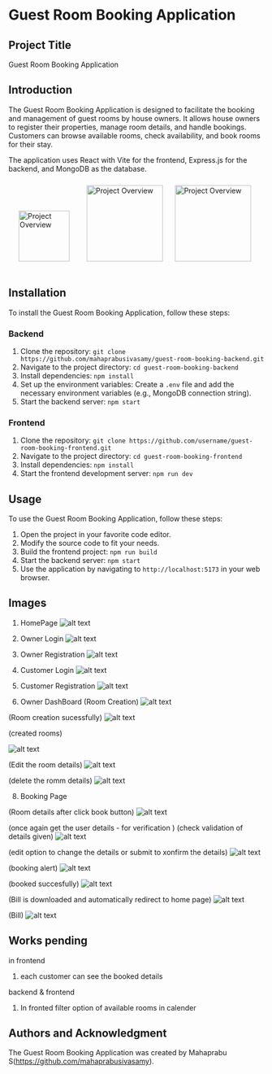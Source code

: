 # **Guest Room Booking Application**

## **Project Title**

Guest Room Booking Application

## **Introduction**

The Guest Room Booking Application is designed to facilitate the booking and management of guest rooms by house owners. It allows house owners to register their properties, manage room details, and handle bookings. Customers can browse available rooms, check availability, and book rooms for their stay.

The application uses React with Vite for the frontend, Express.js for the backend, and MongoDB as the database.
<!-- ![alt text](image.png)  ![alt text](image-1.png)   ![alt text](image-2.png) -->
<img src="images/image.png" alt="Project Overview" width="100" height="100" style="padding:20px"/>
<img src="images/image-1.png" alt="Project Overview" width="150" height="150" style="padding:10px"/>
<img src="images/image-2.png" alt="Project Overview" width="150" height="150" style="padding:10px"/>



## **Installation**

To install the Guest Room Booking Application, follow these steps:

### **Backend**

1. Clone the repository: `git clone https://github.com/mahaprabusivasamy/guest-room-booking-backend.git`
2. Navigate to the project directory: `cd guest-room-booking-backend`
3. Install dependencies: `npm install`
4. Set up the environment variables: Create a `.env` file and add the necessary environment variables (e.g., MongoDB connection string).
5. Start the backend server: `npm start`

### **Frontend**

1. Clone the repository: `git clone https://github.com/username/guest-room-booking-frontend.git`
2. Navigate to the project directory: `cd guest-room-booking-frontend`
3. Install dependencies: `npm install`
4. Start the frontend development server: `npm run dev`

## **Usage**

To use the Guest Room Booking Application, follow these steps:

1. Open the project in your favorite code editor.
2. Modify the source code to fit your needs.
3. Build the frontend project: `npm run build`
4. Start the backend server: `npm start`
5. Use the application by navigating to `http://localhost:5173` in your web browser.

## **Images**

1. HomePage
![alt text](<images/Screenshot (1592).png>)

2. Owner Login
![alt text](<images/Screenshot (1593).png>)

3. Owner Registration
![alt text](<images/Screenshot (1594).png>)

4. Customer Login
![alt text](<images/Screenshot (1595).png>)

5. Customer Registration
![alt text](<images/Screenshot (1596).png>)

6. Owner DashBoard
(Room Creation)
![alt text](<images/Screenshot (1597).png>)

 (Room creation sucessfully)
![alt text](<images/Screenshot (1598).png>)

(created rooms)

![alt text](<images/Screenshot (1599).png>)

(Edit the room details)
![alt text](<images/Screenshot (1600).png>)

(delete the romm details)
![alt text](<images/Screenshot (1601).png>)

8. Booking Page

(Room details after click book button)
![alt text](<images/Screenshot (1602).png>)

(once again get the user details - for verification )
(check validation of details given)
![alt text](<images/Screenshot (1603).png>)

(edit option to change the details or submit to xonfirm the details)
![alt text](<images/Screenshot (1604).png>)

(booking alert)
![alt text](<images/Screenshot (1605).png>)

(booked succesfully)
![alt text](<images/Screenshot (1605)-1.png>)

(Bill is downloaded and automatically redirect to home page)
![alt text](<images/Screenshot (1607).png>)

(Bill)
![alt text](<images/Screenshot (1608).png>)


## Works pending
in frontend

 1. each customer can see the booked details 

backend & frontend 
 
 1. In fronted filter option of available rooms in calender 


## **Authors and Acknowledgment**

The Guest Room Booking Application was created by Mahaprabu S(https://github.com/mahaprabusivasamy).
